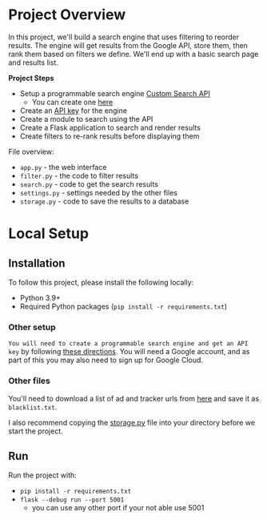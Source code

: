 # Project Overview

In this project, we'll build a search engine that uses filtering to reorder results.  The engine will get results from the Google API, store them, then rank them based on filters we define.  We'll end up with a basic search page and results list.


**Project Steps**

* Setup a programmable search engine [Custom Search API](https://developers.google.com/custom-search/v1/introduction)
  * You can create one [here](https://programmablesearchengine.google.com/controlpanel/all)
* Create an [API key](https://console.cloud.google.com/apis/credentials) for the engine
* Create a module to search using the API
* Create a Flask application to search and render results
* Create filters to re-rank results before displaying them


File overview:

* `app.py` - the web interface
* `filter.py` - the code to filter results
* `search.py` - code to get the search results
* `settings.py` - settings needed by the other files
* `storage.py` - code to save the results to a database

# Local Setup

## Installation

To follow this project, please install the following locally:

* Python 3.9+
* Required Python packages (`pip install -r requirements.txt`)

### Other setup

`You will need to create a programmable search engine and get an API key` by following [these directions](https://developers.google.com/custom-search/v1/introduction).  You will need a Google account, and as part of this you may also need to sign up for Google Cloud.

### Other files

You'll need to download a list of ad and tracker urls from [here](https://raw.githubusercontent.com/notracking/hosts-blocklists/master/dnscrypt-proxy/dnscrypt-proxy.blacklist.txt) and save it as `blacklist.txt`.

I also recommend copying the [storage.py](https://github.com/dataquestio/project-walkthroughs/blob/master/search/storage.py) file into your directory before we start the project.

## Run

Run the project with:

* `pip install -r requirements.txt`
* `flask --debug run --port 5001`
  * you can use any other port if your not able use 5001